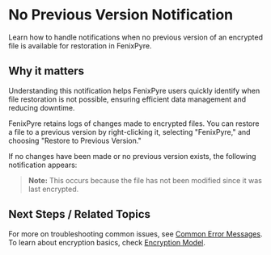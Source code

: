 # No Previous Version Notification

Learn how to handle notifications when no previous version of an encrypted file is available for restoration in FenixPyre.


## Why it matters
Understanding this notification helps FenixPyre users quickly identify when file restoration is not possible, ensuring efficient data management and reducing downtime.

FenixPyre retains logs of changes made to encrypted files. You can restore a file to a previous version by right-clicking it, selecting "FenixPyre," and choosing "Restore to Previous Version."

<!-- IMG: ./media/09-troubleshooting-&-faq/restoration-process.png | Alt: FenixPyre restoration options -->

If no changes have been made or no previous version exists, the following notification appears:

<!-- IMG: ./media/09-troubleshooting-&-faq/no-version-notification.png | Alt: Notification for no previous file version -->

> **Note:** This occurs because the file has not been modified since it was last encrypted.

## Next Steps / Related Topics
For more on troubleshooting common issues, see [Common Error Messages](/09-troubleshooting-&-faq/common-error-messages). To learn about encryption basics, check [Encryption Model](/02-core-concepts/encryption-model).
